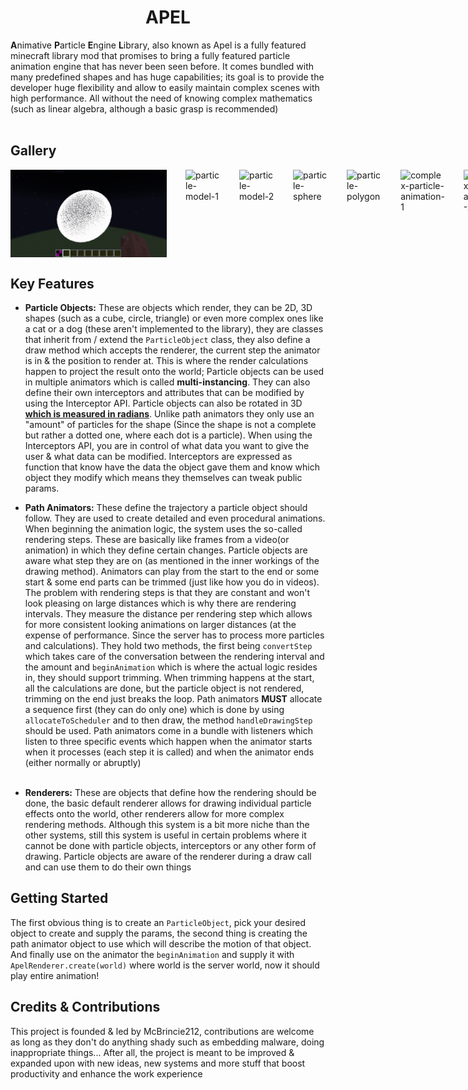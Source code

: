 # <center>APEL</center>
**A**nimative **P**article **E**ngine **L**ibrary, also known as Apel is a 
fully featured minecraft library mod that promises to bring a fully featured 
particle animation engine that has never been seen before. It comes bundled 
with many predefined shapes and has huge capabilities; its goal is to provide 
the developer huge flexibility and allow to easily maintain complex scenes with 
high performance.
All without the need of knowing complex mathematics (such as linear algebra, although a basic grasp is recommended)<br><br>

## Gallery
<p style="display: flex; width: 250px; gap: 30px;">
    <img alt="particlecone-1" src="./README_media/1.webp">
    <img alt="particle-model-1" src="https://github.com/user-attachments/assets/49195959-652f-46aa-9927-935d5be57ef3">
    <img alt="particle-model-2" src="https://github.com/user-attachments/assets/1367705d-f1da-4dc9-ad05-62025d3f5fdb">
    <img alt="particle-sphere" src="https://github.com/user-attachments/assets/416022cc-8c0d-44ad-88e4-47e65a52e7cc">
    <img alt="particle-polygon" src="https://github.com/user-attachments/assets/79bff9eb-d081-4317-a13b-ebf53ad4cf2f">
    <img alt="complex-particle-animation-1" src="https://github.com/user-attachments/assets/d1fb4dfb-32fc-40af-9154-fef28f084098">
    <img alt="complex-particle-animation-2" src="https://github.com/user-attachments/assets/00453091-4a13-4bc3-9020-c2cde9141cbc">
</p>

## Key Features
- **Particle Objects:** These are objects which render, they can be 2D, 3D shapes (such as a cube, circle, triangle) or 
even more complex ones like a cat or a dog (these aren't implemented to the library), they are classes that inherit 
from / extend the ``ParticleObject`` class, they also define a draw method which accepts the renderer, the current step 
the animator is in & the position to render at. 
This is where the render calculations happen to project the result onto the world; Particle objects can be used in 
multiple animators which is called **multi-instancing**. 
They can also define their own interceptors and attributes that can be modified by using the Interceptor API. 
Particle objects can also be rotated in 3D **<ins>which is measured in radians</ins>**. 
Unlike path animators they only use an "amount" of particles for the shape 
(Since the shape is not a complete but rather a dotted one, where each dot is a particle). 
When using the Interceptors API, you are in control of what data you want to give the user & what data can be modified. 
Interceptors are expressed as function that know have the data the object gave them and know which object they modify 
which means they themselves can tweak public params.


- **Path Animators:** These define the trajectory a particle object should follow. They are used to create detailed
and even procedural animations. When beginning the animation logic, the system uses the so-called rendering steps. These are
basically like frames from a video(or animation) in which they define certain changes. Particle objects are aware 
what step they are on (as mentioned in the inner workings of the drawing method).
Animators can play from the start to the end or some start & some end parts can be trimmed (just like how you do in videos). 
The problem with rendering steps is that they are constant and won't look pleasing on large distances which is why 
there are rendering intervals. They measure the distance per rendering step which allows for more consistent looking 
animations on larger distances (at the expense of performance. Since the server has to process more particles and calculations). 
They hold two methods, the first being ``convertStep`` which takes care of the conversation between the rendering interval 
and the amount and ``beginAnimation`` which is where the actual logic resides in, they should support trimming. When 
trimming happens at the start, all the calculations are done, but the particle object is not rendered, trimming on the end 
just breaks the loop. Path animators **MUST** allocate a sequence first (they can do only one) which is done by 
using ``allocateToScheduler`` and to then draw, the method ``handleDrawingStep`` should be used. Path animators 
come in a bundle with listeners which listen to three specific events which happen when the animator starts 
when it processes (each step it is called) and when the animator ends (either normally or abruptly)<br><br>

- **Renderers:** These are objects that define how the rendering should be done, the basic default renderer allows for
drawing individual particle effects onto the world, other renderers allow for more complex rendering methods.
Although this system is a bit more niche than the other systems, still this system is useful in certain problems 
where it cannot be done with particle objects, interceptors or any other form of drawing.
Particle objects are aware of the renderer during a draw call and can use them to do their own things<br>

## Getting Started
The first obvious thing is to create an ``ParticleObject``, pick your desired object to create and supply the params,
the second thing is creating the path animator object to use which will describe the motion of that object. And finally
use on the animator the ``beginAnimation`` and supply it with ``ApelRenderer.create(world)`` where world is the 
server world, now it should play entire animation!<br>

## Credits & Contributions
This project is founded & led by McBrincie212, contributions are welcome as long as they don't do anything shady such
as embedding malware, doing inappropriate things... 
After all, the project is meant to be improved & expanded upon with new ideas, 
new systems and more stuff that boost productivity and enhance the work experience
